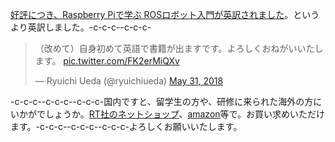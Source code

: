 <a href="http://www.nikkeibp.co.jp/atclpubmkt/book/18/267950/">好評につき、Raspberry Piで学ぶ ROSロボット入門が英訳されました</a>。というより英訳しました。-c-c-c--c-c-c-<blockquote class="twitter-tweet" data-partner="tweetdeck"><p lang="ja" dir="ltr">（改めて）自身初めて英語で書籍が出ますです。よろしくおねがいいたします。 <a href="https://t.co/FK2erMiQXv">pic.twitter.com/FK2erMiQXv</a></p>&mdash; Ryuichi Ueda (\@ryuichiueda) <a href="https://twitter.com/ryuichiueda/status/1002131423006900224?ref_src=twsrc%5Etfw">May 31, 2018</a></blockquote>-c-c-c-<script async src="https://platform.twitter.com/widgets.js" charset="utf-8"></script>-c-c-c--c-c-c-国内ですと、留学生の方や、研修に来られた海外の方にいかがでしょうか。<a href="https://www.rt-shop.jp/index.php?main_page=product_info&cPath=1317&products_id=3655">RT社のネットショップ</a>、<a href="https://www.amazon.co.jp/dp/B07D58QDKS">amazon</a>等で。お買い求めいただけます。-c-c-c--c-c-c--c-c-c-よろしくお願いいたします。
